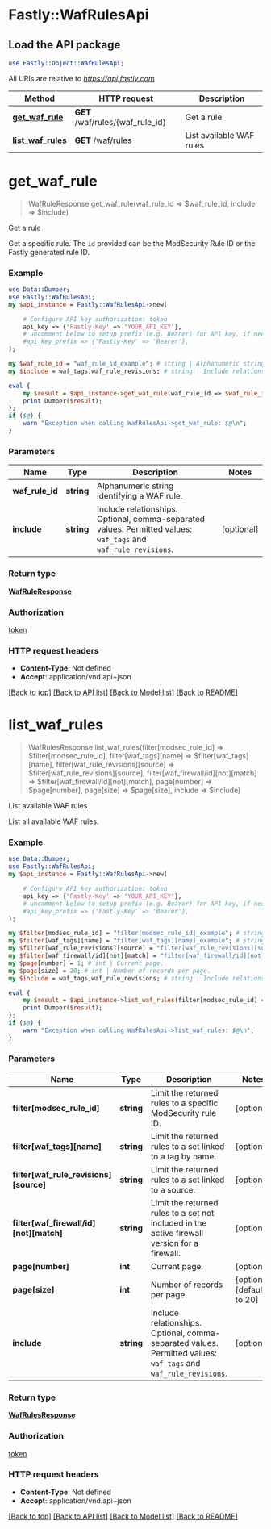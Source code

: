 # Fastly::WafRulesApi

## Load the API package
```perl
use Fastly::Object::WafRulesApi;
```

All URIs are relative to *https://api.fastly.com*

Method | HTTP request | Description
------------- | ------------- | -------------
[**get_waf_rule**](WafRulesApi.md#get_waf_rule) | **GET** /waf/rules/{waf_rule_id} | Get a rule
[**list_waf_rules**](WafRulesApi.md#list_waf_rules) | **GET** /waf/rules | List available WAF rules


# **get_waf_rule**
> WafRuleResponse get_waf_rule(waf_rule_id => $waf_rule_id, include => $include)

Get a rule

Get a specific rule. The `id` provided can be the ModSecurity Rule ID or the Fastly generated rule ID.

### Example
```perl
use Data::Dumper;
use Fastly::WafRulesApi;
my $api_instance = Fastly::WafRulesApi->new(

    # Configure API key authorization: token
    api_key => {'Fastly-Key' => 'YOUR_API_KEY'},
    # uncomment below to setup prefix (e.g. Bearer) for API key, if needed
    #api_key_prefix => {'Fastly-Key' => 'Bearer'},
);

my $waf_rule_id = "waf_rule_id_example"; # string | Alphanumeric string identifying a WAF rule.
my $include = waf_tags,waf_rule_revisions; # string | Include relationships. Optional, comma-separated values. Permitted values: `waf_tags` and `waf_rule_revisions`. 

eval {
    my $result = $api_instance->get_waf_rule(waf_rule_id => $waf_rule_id, include => $include);
    print Dumper($result);
};
if ($@) {
    warn "Exception when calling WafRulesApi->get_waf_rule: $@\n";
}
```

### Parameters

Name | Type | Description  | Notes
------------- | ------------- | ------------- | -------------
 **waf_rule_id** | **string**| Alphanumeric string identifying a WAF rule. | 
 **include** | **string**| Include relationships. Optional, comma-separated values. Permitted values: `waf_tags` and `waf_rule_revisions`.  | [optional] 

### Return type

[**WafRuleResponse**](WafRuleResponse.md)

### Authorization

[token](../README.md#token)

### HTTP request headers

 - **Content-Type**: Not defined
 - **Accept**: application/vnd.api+json

[[Back to top]](#) [[Back to API list]](../README.md#documentation-for-api-endpoints) [[Back to Model list]](../README.md#documentation-for-models) [[Back to README]](../README.md)

# **list_waf_rules**
> WafRulesResponse list_waf_rules(filter[modsec_rule_id] => $filter[modsec_rule_id], filter[waf_tags][name] => $filter[waf_tags][name], filter[waf_rule_revisions][source] => $filter[waf_rule_revisions][source], filter[waf_firewall/id][not][match] => $filter[waf_firewall/id][not][match], page[number] => $page[number], page[size] => $page[size], include => $include)

List available WAF rules

List all available WAF rules.

### Example
```perl
use Data::Dumper;
use Fastly::WafRulesApi;
my $api_instance = Fastly::WafRulesApi->new(

    # Configure API key authorization: token
    api_key => {'Fastly-Key' => 'YOUR_API_KEY'},
    # uncomment below to setup prefix (e.g. Bearer) for API key, if needed
    #api_key_prefix => {'Fastly-Key' => 'Bearer'},
);

my $filter[modsec_rule_id] = "filter[modsec_rule_id]_example"; # string | Limit the returned rules to a specific ModSecurity rule ID.
my $filter[waf_tags][name] = "filter[waf_tags][name]_example"; # string | Limit the returned rules to a set linked to a tag by name.
my $filter[waf_rule_revisions][source] = "filter[waf_rule_revisions][source]_example"; # string | Limit the returned rules to a set linked to a source.
my $filter[waf_firewall/id][not][match] = "filter[waf_firewall/id][not][match]_example"; # string | Limit the returned rules to a set not included in the active firewall version for a firewall.
my $page[number] = 1; # int | Current page.
my $page[size] = 20; # int | Number of records per page.
my $include = waf_tags,waf_rule_revisions; # string | Include relationships. Optional, comma-separated values. Permitted values: `waf_tags` and `waf_rule_revisions`. 

eval {
    my $result = $api_instance->list_waf_rules(filter[modsec_rule_id] => $filter[modsec_rule_id], filter[waf_tags][name] => $filter[waf_tags][name], filter[waf_rule_revisions][source] => $filter[waf_rule_revisions][source], filter[waf_firewall/id][not][match] => $filter[waf_firewall/id][not][match], page[number] => $page[number], page[size] => $page[size], include => $include);
    print Dumper($result);
};
if ($@) {
    warn "Exception when calling WafRulesApi->list_waf_rules: $@\n";
}
```

### Parameters

Name | Type | Description  | Notes
------------- | ------------- | ------------- | -------------
 **filter[modsec_rule_id]** | **string**| Limit the returned rules to a specific ModSecurity rule ID. | [optional] 
 **filter[waf_tags][name]** | **string**| Limit the returned rules to a set linked to a tag by name. | [optional] 
 **filter[waf_rule_revisions][source]** | **string**| Limit the returned rules to a set linked to a source. | [optional] 
 **filter[waf_firewall/id][not][match]** | **string**| Limit the returned rules to a set not included in the active firewall version for a firewall. | [optional] 
 **page[number]** | **int**| Current page. | [optional] 
 **page[size]** | **int**| Number of records per page. | [optional] [default to 20]
 **include** | **string**| Include relationships. Optional, comma-separated values. Permitted values: `waf_tags` and `waf_rule_revisions`.  | [optional] 

### Return type

[**WafRulesResponse**](WafRulesResponse.md)

### Authorization

[token](../README.md#token)

### HTTP request headers

 - **Content-Type**: Not defined
 - **Accept**: application/vnd.api+json

[[Back to top]](#) [[Back to API list]](../README.md#documentation-for-api-endpoints) [[Back to Model list]](../README.md#documentation-for-models) [[Back to README]](../README.md)

